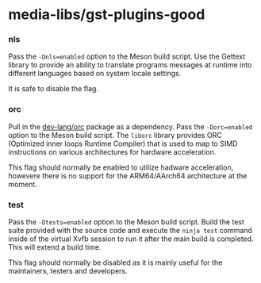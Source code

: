 # media-libs/gst-plugins-good

### nls
Pass the `-Dnls=enabled` option to the Meson build script. Use the Gettext library to provide an ability to translate programs messages at runtime into different languages based on system locale settings.

It is safe to disable the flag.

### orc
Pull in the [dev-lang/orc](../dev-lang/orc.md) package as a dependency. Pass the `-Dorc=enabled` option to the Meson build script. The `liborc` library provides ORC (Optimized inner loops Runtime Compiler) that is used to map to SIMD instructions on various architectures for hardware acceleration.

This flag should normally be enabled to utilize hadware acceleration, howevere there is no support for the ARM64/AArch64 architecture at the moment.

### test
Pass the `-Dtests=enabled` option to the Meson build script. Build the test suite provided with the source code and execute the `ninja test` command inside of the virtual Xvfb session to run it after the main build is completed. This will extend a build time.

This flag should normally be disabled as it is mainly useful for the maintainers, testers and developers.
